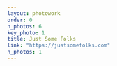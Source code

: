 ```yaml
---
layout: photowork
order: 0
n_photos: 6
key_photo: 1
title: Just Some Folks
link: "https://justsomefolks.com"
n_photos: 1
---
```


